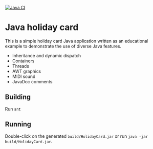 [![Java CI](https://github.com/dspinellis/holiday-card/actions/workflows/ant.yml/badge.svg)](https://github.com/dspinellis/holiday-card/actions/workflows/ant.yml)

# Java holiday card

This is a simple holiday card Java application written as an educational
example to demonstrate the use of diverse Java features.

* Inheritance and dynamic dispatch
* Containers
* Threads
* AWT graphics
* MIDI sound
* JavaDoc comments

## Building

Run `ant`

## Running

Double-click on the generated `build/HolidayCard.jar` or run
`java -jar build/HolidayCard.jar`.
